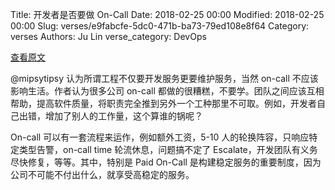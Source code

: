 Title: 开发者是否要做 On-Call
Date: 2018-02-25 00:00
Modified: 2018-02-25 00:00
Slug: verses/e9fabcfe-5dc0-471b-ba73-79ed108e8f64
Category: verses
Authors: Ju Lin
verse_category: DevOps

[查看原文](https://medium.com/@johnbarton/developers-on-call-68c94e6a762a)

@mipsytipsy  认为所谓工程不仅要开发服务更要维护服务，当然 on-call 不应该影响生活。作者认为很多公司 on-call 都做的很糟糕，不要学。团队之间应该互相帮助，提高软件质量，将职责完全推到另外一个工种那里不可取。例如，开发者自己出错，增加了别人的工作量，这个算谁的锅呢？

On-call 可以有一套流程来运作，例如额外工资，5-10 人的轮换阵容，只响应特定类型告警，on-call time 轮流休息，问题搞不定了 Escalate，开发团队有义务尽快修复，等等。其中，特别是 Paid On-Call 是构建稳定服务的重要制度，因为公司不可能不付出什么，就享受高稳定的服务。
